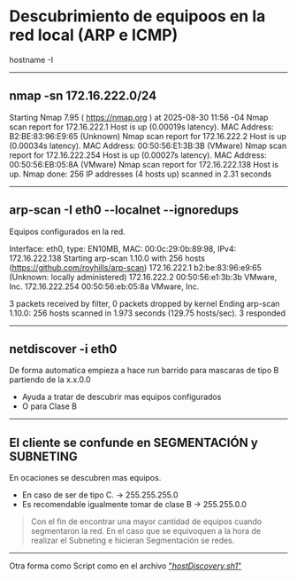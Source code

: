 # Descubrimiento de equipoos en la red local (ARP e ICMP)

hostname -I

---

## nmap -sn 172.16.222.0/24                             
Starting Nmap 7.95 ( https://nmap.org ) at 2025-08-30 11:56 -04
Nmap scan report for 172.16.222.1
Host is up (0.00019s latency).
MAC Address: B2:BE:83:96:E9:65 (Unknown)
Nmap scan report for 172.16.222.2
Host is up (0.00034s latency).
MAC Address: 00:50:56:E1:3B:3B (VMware)
Nmap scan report for 172.16.222.254
Host is up (0.00027s latency).
MAC Address: 00:50:56:EB:05:8A (VMware)
Nmap scan report for 172.16.222.138
Host is up.
Nmap done: 256 IP addresses (4 hosts up) scanned in 2.31 seconds

---

## arp-scan -I eth0 --localnet --ignoredups
Equipos configurados en la red.

Interface: eth0, type: EN10MB, MAC: 00:0c:29:0b:89:98, IPv4: 172.16.222.138
Starting arp-scan 1.10.0 with 256 hosts (https://github.com/royhills/arp-scan)
172.16.222.1	b2:be:83:96:e9:65	(Unknown: locally administered)
172.16.222.2	00:50:56:e1:3b:3b	VMware, Inc.
172.16.222.254	00:50:56:eb:05:8a	VMware, Inc.

3 packets received by filter, 0 packets dropped by kernel
Ending arp-scan 1.10.0: 256 hosts scanned in 1.973 seconds (129.75 hosts/sec). 3 responded

---

## netdiscover -i eth0
De forma automatica empieza a hace run barrido para mascaras de tipo B partiendo de la x.x.0.0
- Ayuda a tratar de descubrir mas equipos configurados
- O para Clase B

---

## El cliente se confunde en SEGMENTACIÓN y SUBNETING
En ocaciones se descubren mas equipos.
- En caso de ser de tipo C. -> 255.255.255.0
- Es recomendable igualmente tomar de clase B -> 255.255.0.0

> Con el fin de encontrar una mayor cantidad de equipos cuando segmentaron la red. 
> En el caso que se equivoquen a la hora de realizar el Subneting e hicieran Segmentación se redes.

---

Otra forma como Script como en el archivo ["_hostDiscovery.sh1_"](hostDiscovery.sh)
